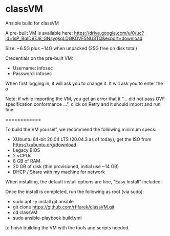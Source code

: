 # classVM
Ansible build for classVM

A pre-built VM is available here:
https://drive.google.com/u/0/uc?id=1sP_BqID97J8_GNsygkqLDGKOVF5NU3TQ&export=download

Size: ~6.5G plus ~14G when unpacked (25G free on disk total)

Credentials on the pre-built VM:
- Username: infosec
- Password: infosec

When first logging in, it will ask you to change it.  It will ask you to enter the o

Note: if while importing the VM, you get an error that it "... did not pass OVF specification conformance ...", click on Retry and it should import and run fine.

============

To build the VM yourself, we recommend the following minimum specs:
- XUbuntu 64-bit 20.04 LTS (20.04.3 as of today), get the ISO from https://xubuntu.org/download
- Legacy BIOS
- 2 vCPUs
- 8 GB of RAM
- 20 GB of disk (thin provisioned, initial use ~14 GB)
- DHCP / Share with my machine for network

When installing, the default install options are fine, "Easy Install" included.

Once the install is completed, run the following as root (via sudo):
- sudo apt -y install git ansible
- git clone https://github.com/rfifarek/classVM.git
- cd classVM
- sudo ansible-playbook build.yml

to finish building the VM with the tools and scripts needed.
